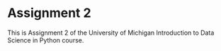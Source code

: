 # Assignment 2
This is Assignment 2 of the University of Michigan Introduction to Data Science in Python course.

